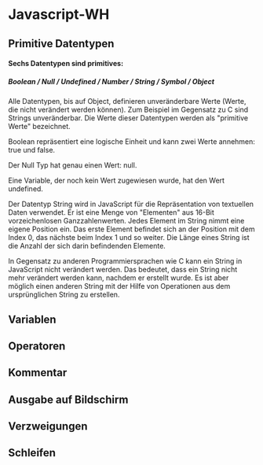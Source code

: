# Javascript-WH

## Primitive Datentypen

#### Sechs Datentypen sind primitives:

##### Boolean / Null / Undefined / Number / String / Symbol / Object

Alle Datentypen, bis auf Object, definieren unveränderbare Werte (Werte, die nicht verändert werden können). Zum Beispiel im Gegensatz zu C sind Strings unveränderbar. Die Werte dieser Datentypen werden als "primitive Werte" bezeichnet.

Boolean repräsentiert eine logische Einheit und kann zwei Werte annehmen: true und false.

Der Null Typ hat genau einen Wert: null.

Eine Variable, der noch kein Wert zugewiesen wurde, hat den Wert undefined. 

Der Datentyp String wird in JavaScript für die Repräsentation von textuellen Daten verwendet. Er ist eine Menge von "Elementen" aus 16-Bit vorzeichenlosen Ganzzahlenwerten. Jedes Element im String nimmt eine eigene Position ein. Das erste Element befindet sich an der Position mit dem Index 0, das nächste beim Index 1 und so weiter. Die Länge eines String ist die Anzahl der sich darin befindenden Elemente.

In Gegensatz zu anderen Programmiersprachen wie C kann ein String in JavaScript nicht verändert werden. Das bedeutet, dass ein String nicht mehr verändert werden kann, nachdem er erstellt wurde. Es ist aber möglich einen anderen String mit der Hilfe von Operationen aus dem ursprünglichen String zu erstellen.

## Variablen

## Operatoren

## Kommentar

## Ausgabe auf Bildschirm

## Verzweigungen

## Schleifen